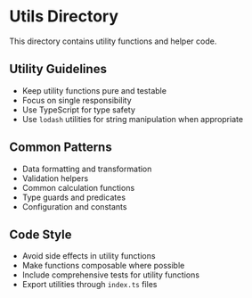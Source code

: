# Utils Directory

This directory contains utility functions and helper code.

## Utility Guidelines

- Keep utility functions pure and testable
- Focus on single responsibility
- Use TypeScript for type safety
- Use `lodash` utilities for string manipulation when appropriate

## Common Patterns

- Data formatting and transformation
- Validation helpers
- Common calculation functions
- Type guards and predicates
- Configuration and constants

## Code Style

- Avoid side effects in utility functions
- Make functions composable where possible
- Include comprehensive tests for utility functions
- Export utilities through `index.ts` files